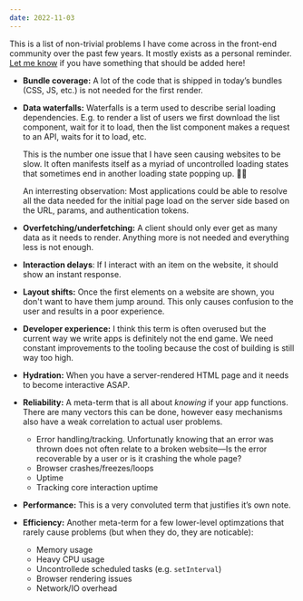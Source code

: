 ```yaml
---
date: 2022-11-03
---
```

This is a list of non-trivial problems I have come across in the front-end community over the past few years. It mostly exists as a personal reminder. [Let me know](https://twitter.com/PhilippSpiess) if you have something that should be added here!

- **Bundle coverage:** A lot of the code that is shipped in today’s bundles (CSS, JS, etc.) is not needed for the first render.
- **Data waterfalls:** Waterfalls is a term used to describe serial loading dependencies. E.g. to render a list of users we first download the list component, wait for it to load, then the list component makes a request to an API, waits for it to load, etc. 
  
  This is the number one issue that I have seen causing websites to be slow. It often manifests itself as a myriad of uncontrolled loading states that sometimes end in another loading state popping up. 😵‍💫
  
  An interresting observation: Most applications could be able to resolve all the data needed for the initial page load on the server side based on the URL, params, and authentication tokens.
- **Overfetching/underfetching:** A client should only ever get as many data as it needs to render. Anything more is not needed and everything less is not enough.
- **Interaction delays**: If I interact with an item on the website, it should show an instant response. 
- **Layout shifts:** Once the first elements on a website are shown, you don't want to have them jump around. This only causes confusion to the user and results in a poor experience.
- **Developer experience:** I think this term is often overused but the current way we write apps is definitely not the end game. We need constant improvements to the tooling because the cost of building is still way too high.
- **Hydration:** When you have a server-rendered HTML page and it needs to become interactive ASAP.
- **Reliability:** A meta-term that is all about _knowing_ if your app functions. There are many vectors this can be done, however easy mechanisms also have a weak correlation to actual user problems.
	- Error handling/tracking. Unfortunatly knowing that an error was thrown does not often relate to a broken website—Is the error recoverable by a user or is it crashing the whole page?
	- Browser crashes/freezes/loops
	- Uptime
	- Tracking core interaction uptime
- **Performance:** This is a very convoluted term that justifies it’s own note.
- **Efficiency:** Another meta-term for a few lower-level optimzations that rarely cause problems (but when they do, they are noticable):
	- Memory usage
	- Heavy CPU usage
	- Uncontrollede scheduled tasks (e.g. `setInterval`)
	- Browser rendering issues
	- Network/IO overhead